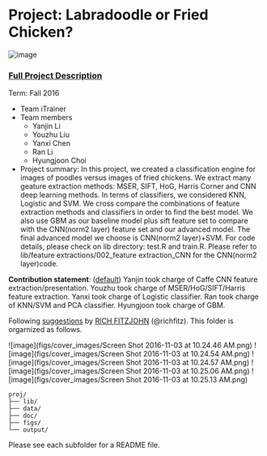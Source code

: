 # Project: Labradoodle or Fried Chicken? 
![image](https://s-media-cache-ak0.pinimg.com/236x/6b/01/3c/6b013cd759c69d17ffd1b67b3c1fbbbf.jpg)
### [Full Project Description](doc/project3_desc.html)

Term: Fall 2016

+ Team iTrainer
+ Team members
	+ Yanjin Li
	+ Youzhu Liu
	+ Yanxi Chen
	+ Ran Li
	+ Hyungjoon Choi
+ Project summary: In this project, we created a classification engine for images of poodles versus images of fried chickens. We extract many geature extraction methods: MSER, SIFT, HoG, Harris Corner and CNN deep learning methods. In terms of classifiers, we considered KNN, Logistic and SVM. We cross compare the combinations of feature extraction methods and classifiers in order to find the best model. We also use GBM as our baseline model plus sift feature set to compare with the CNN(norm2 layer) feature set and our advanced model. The final advanced model we choose is CNN(norm2 layer)+SVM. For code details, please check on lib directory: test.R and train.R. Please refer to lib/feature extractions/002_feature extraction_CNN for the CNN(norm2 layer)code.
	
**Contribution statement**: ([default](doc/a_note_on_contributions.md)) Yanjin took charge of Caffe CNN feature extraction/presentation. Youzhu took charge of MSER/HoG/SIFT/Harris feature extraction. Yanxi took charge of Logistic classifier. Ran took charge of KNN/SVM and PCA classifier. Hyungjoon took charge of GBM.

Following [suggestions](http://nicercode.github.io/blog/2013-04-05-projects/) by [RICH FITZJOHN](http://nicercode.github.io/about/#Team) (@richfitz). This folder is orgarnized as follows.

![image](figs/cover_images/Screen Shot 2016-11-03 at 10.24.46 AM.png)
![image](figs/cover_images/Screen Shot 2016-11-03 at 10.24.54 AM.png)
![image](figs/cover_images/Screen Shot 2016-11-03 at 10.24.57 AM.png)
![image](figs/cover_images/Screen Shot 2016-11-03 at 10.25.06 AM.png)
![image](figs/cover_images/Screen Shot 2016-11-03 at 10.25.13 AM.png)




```
proj/
├── lib/
├── data/
├── doc/
├── figs/
└── output/
```

Please see each subfolder for a README file.
